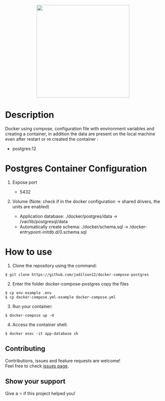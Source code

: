 <p align="center">
   <img src="https://i.imgur.com/q1ueccH.png" width="300">
</p>

# Description

Docker using compose, configuration file with environment variables and creating a container,
in addition the data are present on the local machine even after restart or re created the container :

- postgres:12

# Postgres Container Configuration

1. Expose port

   - 5432

2. Volume (Note: check if in the docker configuration -> shared drivers, the units are enabled)

   - Application database: ./docker/postgres/data -> /var/lib/postgresql/data
   - Automatically create schema: ./docker/schema.sql -> /docker-entrypoint-initdb.d/0.schema.sql

# How to use

1. Clone the repository using the command:

```
$ git clone https://github.com/jadilson12/docker-compose-postgres
```

2. Enter the folder docker-compose-postgres copy the files

```
$ cp env-example .env
$ cp docker-compose.yml-example docker-compose.yml
```

3. Run your container:

```
$ docker-compose up -d
```

4. Access the container shell:

```
$ docker exec -it app-database sh
```

## Contributing

Contributions, issues and feature requests are welcome!<br />Feel free to check [issues page](https://github.com/jadilson12/docker-compose-postgres/issues).

## Show your support

Give a ⭐️ if this project helped you!

